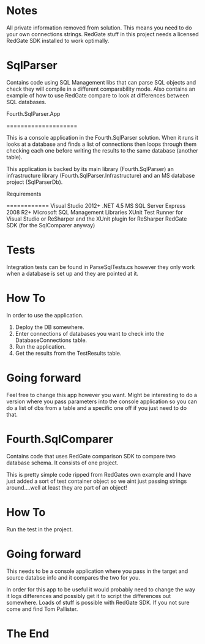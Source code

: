 Notes
=====

All private information removed from solution. This means you need to do your own connections strings.
RedGate stuff in this project needs a licensed RedGate SDK installed to work optimally.

SqlParser
=========

Contains code using SQL Management libs that can parse SQL objects and check they will compile in a different comparability mode. Also contains an example of how to use RedGate compare to look at differences between SQL databases. 


Fourth.SqlParser.App

====================

This is a console application in the Fourth.SqlParser solution. When it runs it looks at a database and finds a list of connections then loops through them checking each one before writing the results to the same database (another table).

This application is backed by its main library (Fourth.SqlParser) an infrastructure library (Fourth.SqlParser.Infrastructure) and an MS database project (SqlParserDb).


Requirements

============
Visual Studio 2012+
.NET 4.5
MS SQL Server Express 2008 R2+
Microsoft SQL Management Libraries
XUnit Test Runner for Visual Studio or ReSharper and the XUnit plugin for ReSharper
RedGate SDK (for the SqlComparer anyway)

Tests
=====

Integration tests can be found in ParseSqlTests.cs however they only work when a database is set up and they are pointed at it.

How To
======

In order to use the application.

1. Deploy the DB somewhere.
2. Enter connections of databases you want to check into the DatabaseConnections table.
3. Run the application.
4. Get the results from the TestResults table.


Going forward
=============

Feel free to change this app however you want. Might be interesting to do a version where you pass parameters into the console application so you can do a list of dbs from a table and a specific one off if you just need to do that.


Fourth.SqlComparer
==================

Contains code that uses RedGate comparison SDK to compare two database schema. It consists of one project.

This is pretty simple code ripped from RedGates own example and I have just added a sort of test container object so we aint just passing strings around....well at least they are part of an object!

How To
======

Run the test in the project.

Going forward
=============

This needs to be a console application where you pass in the target and source databse info and it compares the two for you.

In order for this app to be useful it would probably need to change the way it logs differences and possibly get it to script the differences out somewhere. Loads of stuff is possible with RedGate SDK. If you not sure come and find Tom Pallister. 


The End
=======


